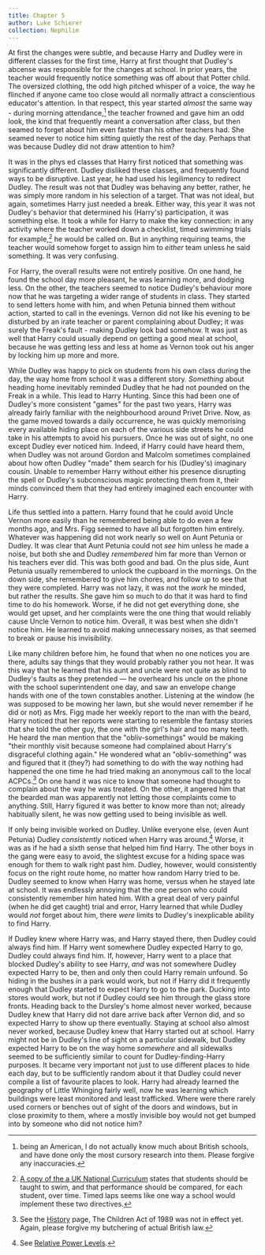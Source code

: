 ```yaml
---
title: Chapter 5
author: Luke Schierer
collection: Nephilim
---
```


At first the changes were subtle, and because Harry and Dudley were in
different classes for the first time, Harry at first thought that Dudley's
abcense was responsible for the changes at school. In prior years, the teacher
would frequently notice something was off about that Potter child. The
oversized clothing, the odd high pitched whisper of a voice, the way he
flinched if anyone came too close would all normally attract a conscientious
educator's attention. In that respect, this year started _almost_ the same way -
during morning attendance,[^210528-1] the teacher frowned and gave him an odd
look, the kind that frequently meant a conversation after class, but then
seamed to forget about him even faster than his other teachers had. She seamed
never to notice him sitting quietly the rest of the day. Perhaps that was
because Dudley did not draw attention to him?

It was in the phys ed classes that Harry first noticed that something was
significantly different. Dudley disliked these classes, and frequently found
ways to be disruptive. Last year, he had used his legilimency to redirect
Dudley. The result was not that Dudley was behaving any better, rather, he was
simply more random in his selection of a target. That was not ideal, but
again, sometimes Harry just needed a break. Either way, this year it was not
Dudley's behavior that determined his (Harry's) participation, it was something
else. It took a while for Harry to make the key connection: in any activity
where the teacher worked down a checklist, timed swimming trials for
example,[^210810-1] he would be called on. But in anything requiring teams,
the teacher would somehow forget to assign him to _either_ team unless he said
something. It was very confusing.

For Harry, the overall results were not entirely positive. On one hand, he
found the school day more pleasant, he was learning more, and dodging less. On
the other, the teachers seemed to notice Dudley's behaviour more now that he was
targeting a wider range of students in class. They started to send letters home
with him, and when Petunia binned them without action, started to call in the
evenings. Vernon did not like his evening to be disturbed by an irate teacher
or parent complaining about Dudley; it was surely the Freak's fault - making
Dudley look bad somehow. It was just as well that Harry could usually depend on
getting a good meal at school, because he was getting less and less at home as
Vernon took out his anger by locking him up more and more.

While Dudley was happy to pick on students from his own class during the day,
the way home from school it was a different story. _Something_ about heading
home inevitably reminded Dudley that he had not pounded on the Freak in a
while. This lead to Harry Hunting. Since this had been one of Dudley's more
consistent "games" for the past two years, Harry was already fairly familiar
with the neighbourhood around Privet Drive. Now, as the game moved towards a
daily occurrence, he was quickly memorising every available hiding place on
each of the various side streets he could take in his attempts to avoid his
pursuers. Once he was out of sight, no one except Dudley ever noticed him.
Indeed, if Harry could have heard them, when Dudley was not around Gordon and
Malcolm sometimes complained about how often Dudley "made" them search for his
(Dudley's) imaginary cousin. Unable to remember Harry without either his
presence disrupting the spell or Dudley's subconscious magic protecting them
from it, their minds convinced them that they had entirely imagined each
encounter with Harry.

Life thus settled into a pattern. Harry found that he could avoid Uncle Vernon
more easily than he remembered being able to do even a few months ago, and Mrs.
Figg seemed to have all but forgotten him entirely. Whatever was happening did
not work nearly so well on Aunt Petunia or Dudley. It was clear that Aunt
Petunia could not _see_ him unless he made a noise, but both she and Dudley
_remembered_ him far more than Vernon or his teachers ever did. This was both
good and bad. On the plus side, Aunt Petunia usually remembered to unlock the
cupboard in the mornings. On the down side, she remembered to give him chores,
and follow up to see that they were completed. Harry was not lazy, it was not
the _work_ he minded, but rather the results. She gave him so much to do that
it was hard to find time to do his homework. Worse, if he did not get
everything done, she would get upset, and her complaints were the one thing
that would reliably cause Uncle Vernon to notice him. Overall, it was best
when she didn't notice him. He learned to avoid making unnecessary noises, as
that seemed to break or pause his invisibility.

Like many children before him, he found that when no one notices you are there,
adults say things that they would probably rather you not hear. It was this way
that he learned that his aunt and uncle were not quite as blind to Dudley's
faults as they pretended — he overheard his uncle on the phone with the school
superintendent one day, and saw an envelope change hands with one of the town
constables another. Listening at the window (he was supposed to be mowing her
lawn, but she would never remember if he did or not) as Mrs. Figg made her
weekly report to the man with the beard, Harry noticed that her reports were
starting to resemble the fantasy stories that she told the other guy, the one
with the girl's hair and too many teeth. He heard the man mention that the
"obliv-somethings" would be making "their monthly visit because someone had
complained about Harry's disgraceful clothing again." He wondered what an
"obliv-something" was and figured that it (they?) had something to do with the
way nothing had happened the one time he had tried making an anonymous call to
the local ACPCs.[^210902-9] On one hand it was nice to know that someone had
thought to complain about the way he was treated. On the other, it angered him
that the bearded man was apparently not letting those complaints come to
anything. Still, Harry figured it was better to know more than not; already
habitually silent, he was now getting used to being invisible as well.

If only being invisible worked on Dudley. Unlike everyone else, (even Aunt
Petunia) Dudley _consistently_ noticed when Harry was around.[^211219-3]
Worse, it was as if he had a sixth sense that helped him find Harry. The other
boys in the gang were easy to avoid, the slightest excuse for a hiding space
was enough for them to walk right past him. Dudley, however, would
consistently focus on the right route home, no matter how random Harry tried to
be. Dudley seemed to know when Harry was home, versus when he stayed late at
school. It was endlessly annoying that the one person who could consistently
remember him hated him. With a great deal of very painful (when he did get
caught) trial and error, Harry learned that while Dudley would _not_ forget
about him, there _were_ limits to Dudley's inexplicable ability to find Harry.

If Dudley knew where Harry was, and Harry stayed there, then Dudley could always
find him. If Harry went somewhere Dudley expected Harry to go, Dudley could
always find him. If, however, Harry went to a place that blocked Dudley's
ability to see Harry, _and_ was not somewhere Dudley expected Harry to be, then
and only then could Harry remain unfound. So hiding in the bushes in a park
would work, but not if Harry did it frequently enough that Dudley started to
expect Harry to go to the park. Ducking into stores would work, but not if
Dudley could see him through the glass store fronts. Heading back to the
Dursley's home almost never worked, because Dudley knew that Harry did not dare
arrive back after Vernon did, and so expected Harry to show up there eventually.
Staying at school also almost never worked, because Dudley knew that Harry
started out at school. Harry might not be in Dudley's line of sight on a
particular sidewalk, but Dudley expected Harry to be on the way home _somewhere_
and all sidewalks seemed to be sufficiently similar to count for
Dudley-finding-Harry purposes. It became very important not just to use
different places to hide each day, but to be sufficiently random about it that
Dudley could never compile a list of favourite places to look. Harry had
already learned the geography of Little Whinging fairly well, now he was
learning which buildings were least monitored and least trafficked. Where were
there rarely used corners or benches out of sight of the doors and windows, but
in close proximity to them, where a mostly invisible boy would not get bumped
into by someone who did not notice him?

[^211219-3]: See [Relative Power Levels].

[Relative Power Levels]: <../Appendices/Relative Power Levels>

[^210528-1]:
    being an American, I do not actually know much about British
    schools, and have done only the most cursory research into them. Please
    forgive any inaccuracies.

[^210810-1]: [A copy of the a UK National Curriculum](https://web.archive.org/web/20240622015343/https://assets.publishing.service.gov.uk/Government/uploads/system/uploads/attachment_data/file/239040/PRIMARY_national_curriculum_-_Physical_education.pdf) states that students should be taught to swim, and that performance should be compared, for each student, over time. Timed laps seems like one way a school would implement these two directives.

[^210902-9]: See the [History] page, The Children Act of 1989 was not in effect yet. Again, please forgive my butchering of actual British law.

[History]: /Harrypedia/History/
